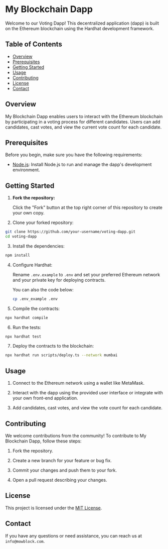 
# My Blockchain Dapp

Welcome to our Voting Dapp! This decentralized application (dapp) is built on the Ethereum blockchain using the Hardhat development framework.

## Table of Contents

- [Overview](#overview)
- [Prerequisites](#prerequisites)
- [Getting Started](#getting-started)
- [Usage](#usage)
- [Contributing](#contributing)
- [License](#license)
- [Contact](#contact)

## Overview

My Blockchain Dapp enables users to interact with the Ethereum blockchain by participating in a voting process for different candidates. Users can add candidates, cast votes, and view the current vote count for each candidate.

## Prerequisites

Before you begin, make sure you have the following requirements:

- [Node.js](https://nodejs.org/): Install Node.js to run and manage the dapp's development environment.

## Getting Started

1. **Fork the repository:**

   Click the "Fork" button at the top right corner of this repository to create your own copy.

2. Clone your forked repository:

```sh
git clone https://github.com/your-username/voting-dapp.git
cd voting-dapp
```

3. Install the dependencies:

```sh
npm install
```

4. Configure Hardhat:

   Rename `.env.example` to `.env` and set your preferred Ethereum network and your private key for deploying contracts. 
   
   You can also the code below:

    ```sh
    cp .env_example .env
    ```

6. Compile the contracts:

```sh
npx hardhat compile
```

6. Run the tests:

```sh
npx hardhat test
```

7. Deploy the contracts to the blockchain:

```sh
npx hardhat run scripts/deploy.ts --network mumbai
```

## Usage

1. Connect to the Ethereum network using a wallet like MetaMask.

2. Interact with the dapp using the provided user interface or integrate with your own front-end application.

3. Add candidates, cast votes, and view the vote count for each candidate.

## Contributing

We welcome contributions from the community! To contribute to My Blockchain Dapp, follow these steps:

1. Fork the repository.

2. Create a new branch for your feature or bug fix.

3. Commit your changes and push them to your fork.

4. Open a pull request describing your changes.

## License

This project is licensed under the [MIT License](LICENSE).

## Contact

If you have any questions or need assistance, you can reach us at `info@mowblock.com`.
